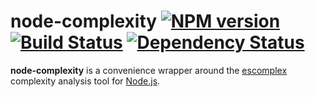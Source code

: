 # node-complexity [![NPM version][npm-image]][npm-url] [![Build Status][travis-image]][travis-url] [![Dependency Status][depstat-image]][depstat-url]

**node-complexity** is a convenience wrapper around the [escomplex][escomplex]
complexity analysis tool for [Node.js][nodejs].

[npm-url]: https://npmjs.org/package/node-complexity
[npm-image]: https://badge.fury.io/js/node-complexity
[travis-url]: http://travis-ci.org/justinfreitag/node-complexity
[travis-image]: https://travis-ci.org/justinfreitag/node-complexity.png?branch=master
[depstat-url]: https://david-dm.org/justinfreitag/node-complexity
[depstat-image]: https://david-dm.org/justinfreitag/node-complexity.png
[escomplex]: https://github.com/philbooth/escomplex
[nodejs]: http://nodejs.org

